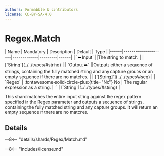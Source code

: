 ```yaml
---
authors: Formabble & contributors
license: CC-BY-SA-4.0
---
```



# Regex.Match

<div class="sh-parameters" markdown="1">
| Name | Mandatory | Description | Default | Type |
|------|---------------------|-------------|---------|------|
| `⬅️ Input` ||The string to match. | | [`String`](../../types/#string) |
| `Output ➡️` ||Outputs either a sequence of strings, containing the fully matched string and any capture groups or an empty sequence if there are no matches. | | [`[String]`](../../types/#seq) |
| `Regex` | :fontawesome-solid-circle-plus:{title="No"} No  | The regular expression as a string. | `` | [`String`](../../types/#string) |

</div>

This shard matches the entire input string against the regex pattern specified in the Regex parameter and outputs a sequence of strings, containing the fully matched string and any capture groups. It will return an empty sequence if there are no matches.

## Details

--8<-- "details/shards/Regex/Match.md"


--8<-- "includes/license.md"

